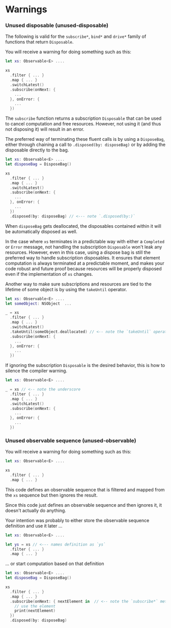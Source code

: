 Warnings
========

### <a name="unused-disposable"></a>Unused disposable (unused-disposable)

The following is valid for the `subscribe*`, `bind*` and `drive*` family of functions that return `Disposable`.

You will receive a warning for doing something such as this:

```Swift
let xs: Observable<E> ....

xs
  .filter { ... }
  .map { ... }
  .switchLatest()
  .subscribe(onNext: {
    ...
  }, onError: {
    ...
  })
```

The `subscribe` function returns a subscription `Disposable` that can be used to cancel computation and free resources.  However, not using it (and thus not disposing it) will result in an error.

The preferred way of terminating these fluent calls is by using a `DisposeBag`, either through chaining a call to `.disposed(by: disposeBag)` or by adding the disposable directly to the bag.

```Swift
let xs: Observable<E> ....
let disposeBag = DisposeBag()

xs
  .filter { ... }
  .map { ... }
  .switchLatest()
  .subscribe(onNext: {
    ...
  }, onError: {
    ...
  })
  .disposed(by: disposeBag) // <--- note `.disposed(by:)`
```

When `disposeBag` gets deallocated, the disposables contained within it will be automatically disposed as well.

In the case where `xs` terminates in a predictable way with either a `Completed` or `Error` message, not handling the subscription `Disposable` won't leak any resources. However, even in this case, using a dispose bag is still the preferred way to handle subscription disposables. It ensures that element computation is always terminated at a predictable moment, and makes your code robust and future proof because resources will be properly disposed even if the implementation of `xs` changes.

Another way to make sure subscriptions and resources are tied to the lifetime of some object is by using the `takeUntil` operator.

```Swift
let xs: Observable<E> ....
let someObject: NSObject  ...

_ = xs
  .filter { ... }
  .map { ... }
  .switchLatest()
  .takeUntil(someObject.deallocated) // <-- note the `takeUntil` operator
  .subscribe(onNext: {
    ...
  }, onError: {
    ...
  })
```

If ignoring the subscription `Disposable` is the desired behavior, this is how to silence the compiler warning.

```Swift
let xs: Observable<E> ....

_ = xs // <-- note the underscore
  .filter { ... }
  .map { ... }
  .switchLatest()
  .subscribe(onNext: {
    ...
  }, onError: {
    ...
  })
```

### <a name="unused-observable"></a>Unused observable sequence (unused-observable)

You will receive a warning for doing something such as this:

```Swift
let xs: Observable<E> ....

xs
  .filter { ... }
  .map { ... }
```

This code defines an observable sequence that is filtered and mapped from the `xs` sequence but then ignores the result.

Since this code just defines an observable sequence and then ignores it, it doesn't actually do anything.

Your intention was probably to either store the observable sequence definition and use it later ...

```Swift
let xs: Observable<E> ....

let ys = xs // <--- names definition as `ys`
  .filter { ... }
  .map { ... }
```

... or start computation based on that definition

```Swift
let xs: Observable<E> ....
let disposeBag = DisposeBag()

xs
  .filter { ... }
  .map { ... }
  .subscribe(onNext: { nextElement in  // <-- note the `subscribe*` method
    // use the element
    print(nextElement)
  })
  .disposed(by: disposeBag)
```
